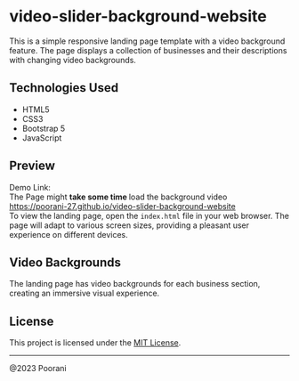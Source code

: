 # video-slider-background-website

This is a simple responsive landing page template with a video background feature. The page displays a collection of businesses and their descriptions with changing video backgrounds.

## Technologies Used

- HTML5
- CSS3
- Bootstrap 5
- JavaScript

## Preview

Demo Link:<br>The Page might <b>take some time </b>load the background video <br> https://poorani-27.github.io/video-slider-background-website <br>
To view the landing page, open the `index.html` file in your web browser. The page will adapt to various screen sizes, providing a pleasant user experience on different devices.

## Video Backgrounds

The landing page has video backgrounds for each business section, creating an immersive visual experience.

## License

This project is licensed under the [MIT License](LICENSE).

---

@2023 Poorani
